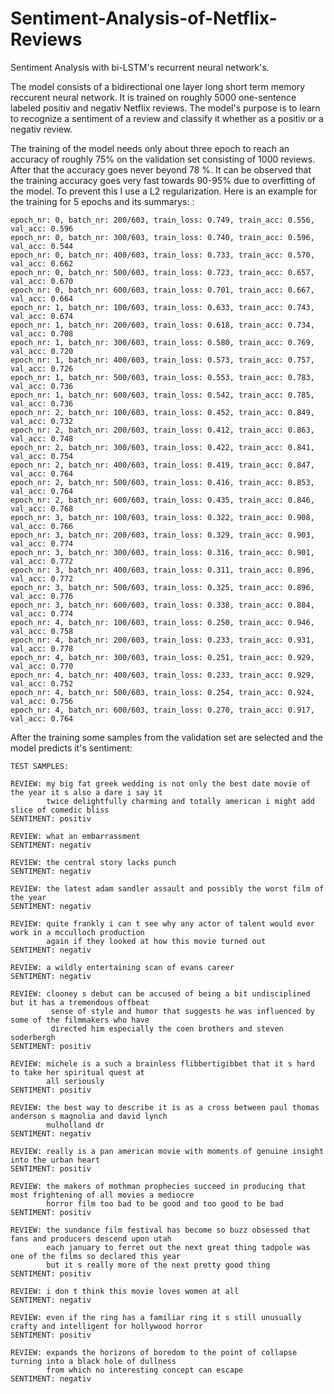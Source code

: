 # Sentiment-Analysis-of-Netflix-Reviews
Sentiment Analysis with bi-LSTM's recurrent neural network's.


The model consists of a bidirectional one layer long short term memory reccurent neural network. It is trained on roughly 5000 one-sentence labeled positiv and negativ Netflix reviews. The model's purpose is to learn to recognize a sentiment of a review and classify it whether as a positiv or a negativ review. 

The training of the model needs only about three epoch to reach an accuracy of roughly 75% on the validation set consisting of 1000 reviews. After that the accuracy goes never beyond 78 %. It can be observed that the training accuracy goes very fast towards 90-95% due to overfitting of the model. To prevent this I use a L2 regularization.
Here is an example for the training for 5 epochs and its summarys: :

    epoch_nr: 0, batch_nr: 200/603, train_loss: 0.749, train_acc: 0.556, val_acc: 0.596 
    epoch_nr: 0, batch_nr: 300/603, train_loss: 0.740, train_acc: 0.596, val_acc: 0.544 
    epoch_nr: 0, batch_nr: 400/603, train_loss: 0.733, train_acc: 0.570, val_acc: 0.662 
    epoch_nr: 0, batch_nr: 500/603, train_loss: 0.723, train_acc: 0.657, val_acc: 0.670 
    epoch_nr: 0, batch_nr: 600/603, train_loss: 0.701, train_acc: 0.667, val_acc: 0.664 
    epoch_nr: 1, batch_nr: 100/603, train_loss: 0.633, train_acc: 0.743, val_acc: 0.674 
    epoch_nr: 1, batch_nr: 200/603, train_loss: 0.618, train_acc: 0.734, val_acc: 0.708 
    epoch_nr: 1, batch_nr: 300/603, train_loss: 0.580, train_acc: 0.769, val_acc: 0.720 
    epoch_nr: 1, batch_nr: 400/603, train_loss: 0.573, train_acc: 0.757, val_acc: 0.726 
    epoch_nr: 1, batch_nr: 500/603, train_loss: 0.553, train_acc: 0.783, val_acc: 0.736 
    epoch_nr: 1, batch_nr: 600/603, train_loss: 0.542, train_acc: 0.785, val_acc: 0.736 
    epoch_nr: 2, batch_nr: 100/603, train_loss: 0.452, train_acc: 0.849, val_acc: 0.732 
    epoch_nr: 2, batch_nr: 200/603, train_loss: 0.412, train_acc: 0.863, val_acc: 0.748 
    epoch_nr: 2, batch_nr: 300/603, train_loss: 0.422, train_acc: 0.841, val_acc: 0.754 
    epoch_nr: 2, batch_nr: 400/603, train_loss: 0.419, train_acc: 0.847, val_acc: 0.764 
    epoch_nr: 2, batch_nr: 500/603, train_loss: 0.416, train_acc: 0.853, val_acc: 0.764 
    epoch_nr: 2, batch_nr: 600/603, train_loss: 0.435, train_acc: 0.846, val_acc: 0.768 
    epoch_nr: 3, batch_nr: 100/603, train_loss: 0.322, train_acc: 0.908, val_acc: 0.766 
    epoch_nr: 3, batch_nr: 200/603, train_loss: 0.329, train_acc: 0.903, val_acc: 0.774 
    epoch_nr: 3, batch_nr: 300/603, train_loss: 0.316, train_acc: 0.901, val_acc: 0.772 
    epoch_nr: 3, batch_nr: 400/603, train_loss: 0.311, train_acc: 0.896, val_acc: 0.772 
    epoch_nr: 3, batch_nr: 500/603, train_loss: 0.325, train_acc: 0.896, val_acc: 0.776 
    epoch_nr: 3, batch_nr: 600/603, train_loss: 0.338, train_acc: 0.884, val_acc: 0.774 
    epoch_nr: 4, batch_nr: 100/603, train_loss: 0.250, train_acc: 0.946, val_acc: 0.758 
    epoch_nr: 4, batch_nr: 200/603, train_loss: 0.233, train_acc: 0.931, val_acc: 0.778 
    epoch_nr: 4, batch_nr: 300/603, train_loss: 0.251, train_acc: 0.929, val_acc: 0.770 
    epoch_nr: 4, batch_nr: 400/603, train_loss: 0.233, train_acc: 0.929, val_acc: 0.752 
    epoch_nr: 4, batch_nr: 500/603, train_loss: 0.254, train_acc: 0.924, val_acc: 0.756 
    epoch_nr: 4, batch_nr: 600/603, train_loss: 0.270, train_acc: 0.917, val_acc: 0.764 


After the training some samples from the validation set are selected and the model predicts it's sentiment:

    TEST SAMPLES: 

    REVIEW: my big fat greek wedding is not only the best date movie of the year it s also a dare i say it 
            twice delightfully charming and totally american i might add slice of comedic bliss              
    SENTIMENT: positiv 

    REVIEW: what an embarrassment                                               
    SENTIMENT: negativ 

    REVIEW: the central story lacks punch                                             
    SENTIMENT: negativ 

    REVIEW: the latest adam sandler assault and possibly the worst film of the year                                     
    SENTIMENT: negativ 

    REVIEW: quite frankly i can t see why any actor of talent would ever work in a mcculloch production 
            again if they looked at how this movie turned out                      
    SENTIMENT: negativ 

    REVIEW: a wildly entertaining scan of evans career                                           
    SENTIMENT: negativ 

    REVIEW: clooney s debut can be accused of being a bit undisciplined but it has a tremendous offbeat 
             sense of style and humor that suggests he was influenced by some of the filmmakers who have
             directed him especially the coen brothers and steven soderbergh      
    SENTIMENT: positiv 

    REVIEW: michele is a such a brainless flibbertigibbet that it s hard to take her spiritual quest at 
            all seriously                       
    SENTIMENT: positiv 

    REVIEW: the best way to describe it is as a cross between paul thomas anderson s magnolia and david lynch  
            mulholland dr               
    SENTIMENT: negativ 

    REVIEW: really is a pan american movie with moments of genuine insight into the urban heart                                   
    SENTIMENT: positiv 

    REVIEW: the makers of mothman prophecies succeed in producing that most frightening of all movies a mediocre
            horror film too bad to be good and too good to be bad                     
    SENTIMENT: positiv 

    REVIEW: the sundance film festival has become so buzz obsessed that fans and producers descend upon utah 
            each january to ferret out the next great thing tadpole was one of the films so declared this year
            but it s really more of the next pretty good thing    
    SENTIMENT: positiv 

    REVIEW: i don t think this movie loves women at all                                        
    SENTIMENT: negativ 

    REVIEW: even if the ring has a familiar ring it s still unusually crafty and intelligent for hollywood horror   
    SENTIMENT: positiv 

    REVIEW: expands the horizons of boredom to the point of collapse turning into a black hole of dullness 
            from which no interesting concept can escape                          
    SENTIMENT: negativ 

